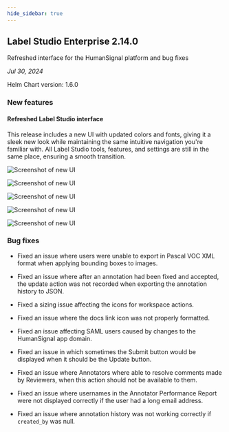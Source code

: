 ```yaml
---
hide_sidebar: true
---
```


## Label Studio Enterprise 2.14.0

<div class="onprem-highlight">Refreshed interface for the HumanSignal platform and bug fixes</div>

*Jul 30, 2024*

Helm Chart version: 1.6.0

### New features

#### Refreshed Label Studio interface

This release includes a new UI with updated colors and fonts, giving it a sleek new look while maintaining the same intuitive navigation you're familiar with. All Label Studio tools, features, and settings are still in the same place, ensuring a smooth transition.

![Screenshot of new UI](/images/releases/2-14-UI-login.png)

![Screenshot of new UI](/images/releases/2-14-UI-new.png)

![Screenshot of new UI](/images/releases/2-14-UI-projects.png)

![Screenshot of new UI](/images/releases/2-14-UI-settings.png)

![Screenshot of new UI](/images/releases/2-14-UI-settings2.png)

### Bug fixes

- Fixed an issue where users were unable to export in Pascal VOC XML format when applying bounding boxes to images.

- Fixed an issue where after an annotation had been fixed and accepted, the update action was not recorded when exporting the annotation history to JSON.

- Fixed a sizing issue affecting the icons for workspace actions.

- Fixed an issue where the docs link icon was not properly formatted.

- Fixed an issue affecting SAML users caused by changes to the HumanSignal app domain.

- Fixed an issue in which sometimes the Submit button would be displayed when it should be the Update button.

- Fixed an issue where Annotators where able to resolve comments made by Reviewers, when this action should not be available to them.

- Fixed an issue where usernames in the Annotator Performance Report were not displayed correctly if the user had a long email address.

- Fixed an issue where annotation history was not working correctly if `created_by` was null.

